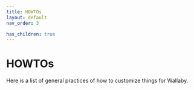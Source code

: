 ```yaml
---
title: HOWTOs
layout: default
nav_order: 3

has_children: true
---
```


# HOWTOs

Here is a list of general practices of how to customize things for Wallaby.
